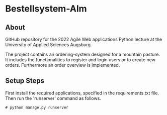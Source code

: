 Bestellsystem-Alm
=====================================

## About
GitHub repository for the 2022 Agile Web applications Python lecture at the University of Applied Sciences Augsburg. 

The project contains an ordering-system designed for a mountain pasture. 
It includes the functionalities to register and login users or to create 
new orders. Furthermore an order overview is implemented.

## Setup Steps
First install the required applications, specified in the requirements.txt 
file. Then run the 'runserver' command as follows.

    # python manage.py runserver
